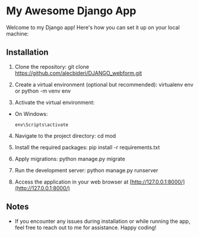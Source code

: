 # My Awesome Django App

Welcome to my Django app! Here's how you can set it up on your local machine:

## Installation

1. Clone the repository:
git clone https://github.com/alecbideri/DJANGO_webform.git

2. Create a virtual environment (optional but recommended):
virtualenv env
or
python -m venv env


3. Activate the virtual environment:
- On Windows:
  ```
  env\Scripts\activate
  ```

4. Navigate to the project directory:
cd mod

5. Install the required packages:
pip install -r requirements.txt

6. Apply migrations:
python manage.py migrate

7. Run the development server:
python manage.py runserver

8. Access the application in your web browser at [http://127.0.0.1:8000/](http://127.0.0.1:8000/)

## Notes

- If you encounter any issues during installation or while running the app, feel free to reach out to me for assistance.
Happy coding!
